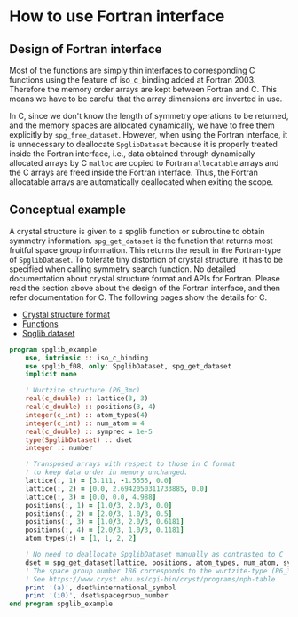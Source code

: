 # How to use Fortran interface

## Design of Fortran interface

Most of the functions are simply thin interfaces to corresponding C functions
using the feature of iso_c_binding added at Fortran 2003. Therefore the memory
order arrays are kept between Fortran and C. This means we have to be careful
that the array dimensions are inverted in use.

In C, since we don't know the length of symmetry operations to be returned, and
the memory spaces are allocated dynamically, we have to free them explicitly by
`spg_free_dataset`. However, when using the Fortran interface, it is unnecessary
to deallocate `SpglibDataset` because it is properly treated inside the Fortran
interface, i.e., data obtained through dynamically allocated arrays by C
`malloc` are copied to Fortran `allocatable` arrays and the C arrays are freed
inside the Fortran interface. Thus, the Fortran allocatable arrays are
automatically deallocated when exiting the scope.

## Conceptual example

A crystal structure is given to a spglib function or subroutine to obtain
symmetry information. `spg_get_dataset` is the function that returns most
fruitful space group information. This returns the result in the Fortran-type of
`SpglibDataset`. To tolerate tiny distortion of crystal structure,
it has to be specified when calling symmetry search function.
No detailed documentation about crystal structure format and APIs for Fortran.
Please read the section above about the design of the Fortran interface, and
then refer documentation for C. The following pages show the details for C.

- [Crystal structure format](https://spglib.github.io/spglib/variable.html)
- [Functions](https://spglib.github.io/spglib/api.html)
- [Spglib dataset](https://spglib.github.io/spglib/dataset.html)

```fortran
program spglib_example
    use, intrinsic :: iso_c_binding
    use spglib_f08, only: SpglibDataset, spg_get_dataset
    implicit none

    ! Wurtzite structure (P6_3mc)
    real(c_double) :: lattice(3, 3)
    real(c_double) :: positions(3, 4)
    integer(c_int) :: atom_types(4)
    integer(c_int) :: num_atom = 4
    real(c_double) :: symprec = 1e-5
    type(SpglibDataset) :: dset
    integer :: number

    ! Transposed arrays with respect to those in C format
    ! to keep data order in memory unchanged.
    lattice(:, 1) = [3.111, -1.5555, 0.0]
    lattice(:, 2) = [0.0, 2.6942050311733885, 0.0]
    lattice(:, 3) = [0.0, 0.0, 4.988]
    positions(:, 1) = [1.0/3, 2.0/3, 0.0]
    positions(:, 2) = [2.0/3, 1.0/3, 0.5]
    positions(:, 3) = [1.0/3, 2.0/3, 0.6181]
    positions(:, 4) = [2.0/3, 1.0/3, 0.1181]
    atom_types(:) = [1, 1, 2, 2]

    ! No need to deallocate SpglibDataset manually as contrasted to C
    dset = spg_get_dataset(lattice, positions, atom_types, num_atom, symprec)
    ! The space group number 186 corresponds to the wurtzite-type (P6_3mc).
    ! See https://www.cryst.ehu.es/cgi-bin/cryst/programs/nph-table
    print '(a)', dset%international_symbol
    print '(i0)', dset%spacegroup_number
end program spglib_example
```
